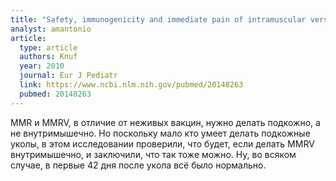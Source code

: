 ```yaml
---
title: "Safety, immunogenicity and immediate pain of intramuscular versus subcutaneous administration of a measles-mumps-rubella-varicella vaccine to children aged 11-21 months"
analyst: amantonio
article:
  type: article
  authors: Knuf
  year: 2010
  journal: Eur J Pediatr
  link: https://www.ncbi.nlm.nih.gov/pubmed/20148263
  pubmed: 20148263
---
```


MMR и MMRV, в отличие от неживых вакцин, нужно делать подкожно, а не внутримышечно. Но поскольку мало кто умеет делать подкожные уколы, в этом исследовании проверили, что будет, если делать MMRV внутримышечно, и заключили, что так тоже можно. Ну, во всяком случае, в первые 42 дня после укола всё было нормально.
